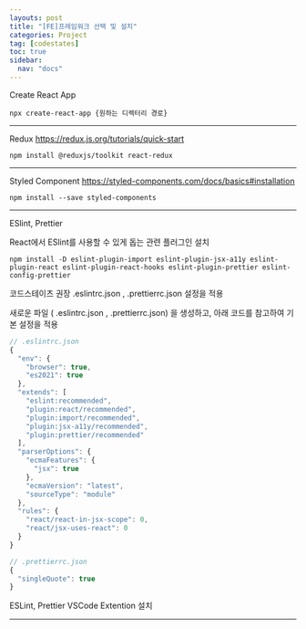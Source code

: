 ```yaml
---
layouts: post
title: "[FE]프레임워크 선택 및 설치"
categories: Project
tag: [codestates]
toc: true
sidebar:
  nav: "docs"
---
```


Create React App

```
npx create-react-app {원하는 디렉터리 경로}
```

---

Redux <https://redux.js.org/tutorials/quick-start>

```
npm install @reduxjs/toolkit react-redux
```

---

Styled Component <https://styled-components.com/docs/basics#installation>

```
npm install --save styled-components
```

---

ESlint, Prettier

React에서 ESlint를 사용할 수 있게 돕는 관련 플러그인 설치

```
npm install -D eslint-plugin-import eslint-plugin-jsx-a11y eslint-plugin-react eslint-plugin-react-hooks eslint-plugin-prettier eslint-config-prettier
```

코드스테이츠 권장 .eslintrc.json , .prettierrc.json 설정을 적용

새로운 파일 ( .eslintrc.json , .prettierrc.json) 을 생성하고, 아래 코드를 참고하여 기본 설정을 적용

```js
// .eslintrc.json
{
  "env": {
    "browser": true,
    "es2021": true
  },
  "extends": [
    "eslint:recommended",
    "plugin:react/recommended",
    "plugin:import/recommended",
    "plugin:jsx-a11y/recommended",
    "plugin:prettier/recommended"
  ],
  "parserOptions": {
    "ecmaFeatures": {
      "jsx": true
    },
    "ecmaVersion": "latest",
    "sourceType": "module"
  },
  "rules": {
    "react/react-in-jsx-scope": 0,
    "react/jsx-uses-react": 0
  }
}
```

```js
// .prettierrc.json
{
  "singleQuote": true
}
```

ESLint, Prettier VSCode Extention 설치

---
